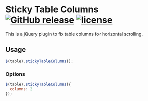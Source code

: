 # Sticky Table Columns [![GitHub release](https://img.shields.io/github/release/ixkaito/stickyTableColumns.svg)](https://github.com/ixkaito/stickyTableColumns/releases) [![license](https://img.shields.io/github/license/ixkaito/stickyTableColumns.svg?maxAge=2592000)](https://github.com/ixkaito/stickyTableColumns/blob/master/LICENSE)

This is a jQuery plugin to fix table columns for horizontal scrolling.

## Usage

```javascript
$(table).stickyTableColumns();
```

### Options

```javascript
$(table).stickyTableColumns({
  columns: 2
});
```
